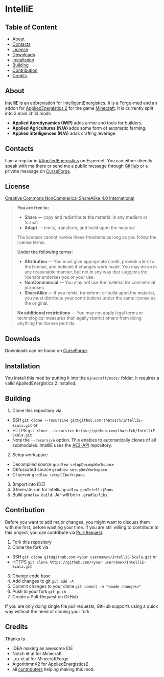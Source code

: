 # IntelliE

## Table of Content

* [About](#about)
* [Contacts](#contacts)
* [License](#license)
* [Downloads](#downloads)
* [Installation](#installation)
* [Building](#building)
* [Contribution](#contribution)
* [Credits](#credits)

## About

IntelliE is an abbreviation for IntelligentEnergistics. It is a [Forge](http://minecraftforge.net)-mod and an addon for [AppliedEnergistics 2](http://minecraft.curseforge.com/mc-mods/223794-applied-energistics-2) for the game [Minecraft](https://minecraft.net/). It is currently split into 3 main child mods.
 
* **Applied Aerodynamics (WIP)** adds armor and tools for builders. 
* **Applied Agricultures (N/A)** adds some form of automatic farming.
* **Applied Intelligences (N/A)** adds crafting leverage.

## Contacts

I am a regular in [#AppliedEnergistics](http://webchat.esper.net/?channels=appliedenergistics&prompt=0) on Espernet. You can either directly speak with me there or send me a public message through [GitHub](https://github.com/thatsIch/IntelliE-Scala/issues/new) or a private message on [CurseForge](http://minecraft.curseforge.com/private-messages/send?recipient=thatsIch).

## License

[Creative Commons NonCommerical ShareAlike 4.0 International](http://creativecommons.org/licenses/by-nc-sa/4.0/)
> **You are free to:**
> 
> * **Share** — copy and redistribute the material in any medium or format 
> * **Adapt** — remix, transform, and build upon the material 
> 
> The licensor cannot revoke these freedoms as long as you follow the license terms.
>
> **Under the following terms:**
>
> * **Attribution** — You must give appropriate credit, provide a link to the license, and indicate if changes were made. You may do so in any reasonable manner, but not in any way that suggests the licensor endorses you or your use.
> * **NonCommercial** — You may not use the material for commercial purposes. 
> * **ShareAlike** — If you remix, transform, or build upon the material, you must distribute your contributions under the same license as the original. 
>
> **No additional restrictions** — You may not apply legal terms or technological measures that legally restrict others from doing anything the license permits. 

## Downloads

Downloads can be found on [CurseForge](http://minecraft.curseforge.com/mc-mods/222848-intelligent-energistics).

## Installation

You install this mod by putting it into the `minecraft/mods/` folder. It requires a valid AppliedEnergistics 2 installed.

## Building

1. Clone this repository via 
  - SSH `git clone --recursive git@github.com:thatsIch/IntelliE-Scala.git` or 
  - HTTPS `git clone --recursive https://github.com/thatsIch/IntelliE-Scala.git`
  - Note the `--recursive` option. This enables to automatically clones of all submodules. IntelliE uses the [AE2-API](https://github.com/AlgorithmX2/Applied-Energistics-2-API) repository.
2. Setup workspace 
  - Decompiled source `gradlew setupDecompWorkspace`
  - Obfuscated source `gradlew setupDevWorkspace`
  - CI server `gradlew setupCIWorkspace`
3. (Import into IDE)
4. (Generate run for IntelliJ `gradlew genIntellijRuns`
5. Build `gradlew build`. Jar will be in `.gradle/libs`

## Contribution

Before you want to add major changes, you might want to discuss them with me first, before wasting your time.
If you are still willing to contribute to this project, you can contribute via [Pull-Request](https://help.github.com/articles/creating-a-pull-request).

1. Fork this repository
2. Clone the fork via
  * SSH `git clone git@github.com:<your username>/IntelliE-Scala.git` or 
  * HTTPS `git clone https://github.com/<your username>/IntelliE-Scala.git`
3. Change code base
4. Add changes to git `git add -A`
5. Commit changes to your clone `git commit -m "<made changes>"`
6. Push to your fork `git push`
7. Create a Pull-Request on GitHub

If you are only doing single file pull requests, GitHub supports using a quick way without the need of cloning your fork.

## Credits

Thanks to
 
* IDEA making an awesome IDE
* Notch et al for Minecraft
* Lex et al for MinecraftForge
* AlgorithmnX2 for AppliedEnergistics2
* all [contributers](https://github.com/thatsIch/IntelliE-Scala/graphs/contributors) helping making this mod.